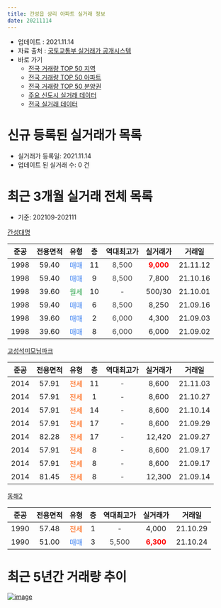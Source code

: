 ```yaml
---
title: 간성읍 상리 아파트 실거래 정보
date: 20211114
---
```


* 업데이트 : 2021.11.14
* 자료 출처 : [국토교통부 실거래가 공개시스템](http://rt.molit.go.kr)
* 바로 가기
    * [전국 거래량 TOP 50 지역](https://apt-info.github.io/apt-trade-info/tr)
    * [전국 거래량 TOP 50 아파트](https://apt-info.github.io/apt-trade-info/ta)
    * [전국 거래량 TOP 50 분양권](https://apt-info.github.io/apt-trade-info/tb)
    * [주요 신도시 실거래 데이터](https://apt-info.github.io/apt-trade-info/newtown)
    * [전국 실거래 데이터](https://apt-info.github.io/apt-trade-info/all)



<script async src="https://pagead2.googlesyndication.com/pagead/js/adsbygoogle.js"></script>
<!-- 기본광고 -->
<ins class="adsbygoogle"
     style="display:block"
     data-ad-client="ca-pub-1142216861245946"
     data-ad-slot="4805727019"
     data-ad-format="auto"
     data-full-width-responsive="true"></ins>
<script>
     (adsbygoogle = window.adsbygoogle || []).push({});
</script>


# 신규 등록된 실거래가 목록

* 실거래가 등록일: 2021.11.14
* 업데이트 된 실거래 수: 0 건




<script async src="https://pagead2.googlesyndication.com/pagead/js/adsbygoogle.js"></script>
<!-- 기본광고 -->
<ins class="adsbygoogle"
     style="display:block"
     data-ad-client="ca-pub-1142216861245946"
     data-ad-slot="4805727019"
     data-ad-format="auto"
     data-full-width-responsive="true"></ins>
<script>
     (adsbygoogle = window.adsbygoogle || []).push({});
</script>


# 최근 3개월 실거래 전체 목록
* 기준: 202109-202111


[간성대명](https://search.naver.com/search.naver?query=%EA%B0%84%EC%84%B1%EB%8C%80%EB%AA%85)

|준공|전용면적|유형|층|역대최고가|실거래가|거래일|
|:---:|:---:|:---:|:---:|:---:|:---:|:---:|
|1998|59.40|<span style="color:#4285F3">매매</span>|11|<span style="color:#444444">8,500</span>|<b><span style="color:#FF0000">9,000</span></b>|21.11.12|
|1998|59.40|<span style="color:#4285F3">매매</span>|9|<span style="color:#444444">8,500</span>|7,800|21.10.16|
|1998|39.60|<span style="color:#34A853">월세</span>|10|<span style="color:#444444">-</span>|500/30|21.10.01|
|1998|59.40|<span style="color:#4285F3">매매</span>|6|<span style="color:#444444">8,500</span>|8,250|21.09.16|
|1998|39.60|<span style="color:#4285F3">매매</span>|2|<span style="color:#444444">6,000</span>|4,300|21.09.03|
|1998|39.60|<span style="color:#4285F3">매매</span>|8|<span style="color:#444444">6,000</span>|6,000|21.09.02|

[고성석미모닝파크](https://search.naver.com/search.naver?query=%EA%B3%A0%EC%84%B1%EC%84%9D%EB%AF%B8%EB%AA%A8%EB%8B%9D%ED%8C%8C%ED%81%AC)

|준공|전용면적|유형|층|역대최고가|실거래가|거래일|
|:---:|:---:|:---:|:---:|:---:|:---:|:---:|
|2014|57.91|<span style="color:#FF5A00">전세</span>|11|<span style="color:#444444">-</span>|8,600|21.11.03|
|2014|57.91|<span style="color:#FF5A00">전세</span>|1|<span style="color:#444444">-</span>|8,600|21.10.27|
|2014|57.91|<span style="color:#FF5A00">전세</span>|14|<span style="color:#444444">-</span>|8,600|21.10.14|
|2014|57.91|<span style="color:#FF5A00">전세</span>|17|<span style="color:#444444">-</span>|8,600|21.09.29|
|2014|82.28|<span style="color:#FF5A00">전세</span>|17|<span style="color:#444444">-</span>|12,420|21.09.27|
|2014|57.91|<span style="color:#FF5A00">전세</span>|8|<span style="color:#444444">-</span>|8,600|21.09.17|
|2014|57.91|<span style="color:#FF5A00">전세</span>|8|<span style="color:#444444">-</span>|8,600|21.09.17|
|2014|81.45|<span style="color:#FF5A00">전세</span>|8|<span style="color:#444444">-</span>|12,300|21.09.14|

[동해2](https://search.naver.com/search.naver?query=%EB%8F%99%ED%95%B42)

|준공|전용면적|유형|층|역대최고가|실거래가|거래일|
|:---:|:---:|:---:|:---:|:---:|:---:|:---:|
|1990|57.48|<span style="color:#FF5A00">전세</span>|1|<span style="color:#444444">-</span>|4,000|21.10.29|
|1990|51.00|<span style="color:#4285F3">매매</span>|3|<span style="color:#444444">5,500</span>|<b><span style="color:#FF0000">6,300</span></b>|21.10.24|



<script async src="https://pagead2.googlesyndication.com/pagead/js/adsbygoogle.js"></script>
<!-- 기본광고 -->
<ins class="adsbygoogle"
     style="display:block"
     data-ad-client="ca-pub-1142216861245946"
     data-ad-slot="4805727019"
     data-ad-format="auto"
     data-full-width-responsive="true"></ins>
<script>
     (adsbygoogle = window.adsbygoogle || []).push({});
</script>


# 최근 5년간 거래량 추이


<div style="width:100%;">
    <canvas id="deal_progress" height="200"></canvas>
</div>

<script>
new Chart(document.getElementById("deal_progress"), {
    type: 'line',
    data: {
        labels: ['16.01','16.02','16.03','16.04','16.05','16.06','16.07','16.08','16.10','16.11','16.12','17.01','17.02','17.03','17.04','17.05','17.06','17.07','17.08','17.09','17.10','17.12','18.01','18.02','18.04','18.05','18.06','18.07','18.09','18.10','18.11','18.12','19.01','19.02','19.03','19.04','19.05','19.06','19.07','19.09','19.10','19.11','19.12','20.01','20.02','20.03','20.04','20.06','20.07','20.08','20.09','20.10','20.11','20.12','21.01','21.02','21.03','21.04','21.05','21.06','21.07','21.08','21.09','21.10','21.11'],
        datasets: [{
            label: '매매/분양권',
            data: [1,0,1,2,2,2,1,1,3,1,0,1,0,0,0,1,3,0,1,0,1,0,0,1,0,2,2,2,1,1,0,1,0,1,1,0,0,0,2,0,2,1,123,0,2,0,2,2,0,3,1,1,1,2,4,7,3,40,2,3,2,5,3,2,1],
            borderColor: "rgba(66, 133, 243, 1)",
            backgroundColor: "rgba(66, 133, 243, 0.05)",
            borderWidth: 1,
            pointRadius: 0,
            fill: false,
            lineTension: 0
        },{
            label: '전/월세',
            data: [3,12,10,0,0,3,1,0,0,1,2,1,5,1,13,3,1,2,1,3,2,1,4,6,18,5,1,3,0,1,2,4,2,4,1,17,2,2,2,2,2,1,5,9,3,3,3,1,2,1,0,0,1,2,0,2,2,2,1,0,2,0,5,4,1],
            borderColor: "rgba(255, 90, 0, 1)",
            backgroundColor: "rgba(255, 90, 0, 0.05)",
            borderWidth: 1,
            pointRadius: 0,
            fill: false,
            lineTension: 0
        },{
            label: '합계',
            data: [4,12,11,2,2,5,2,1,3,2,2,2,5,1,13,4,4,2,2,3,3,1,4,7,18,7,3,5,1,2,2,5,2,5,2,17,2,2,4,2,4,2,128,9,5,3,5,3,2,4,1,1,2,4,4,9,5,42,3,3,4,5,8,6,2],
            borderColor: "rgba(0, 0, 0, 1)",
            backgroundColor: "rgba(0, 0, 0, 0.03)",
            borderWidth: 0.1,
            pointRadius: 0,
            fill: true,
            lineTension: 0
        }
        ]
    },
    options: {
        responsive: true,
        title: {
            display: false
        },
        tooltips: {
            mode: 'index',
            intersect: false
        },
        hover: {
            mode: 'nearest',
            intersect: true
        },
        scales: {
            xAxes: [{
                display: true,
                scaleLabel: {
                    display: true,
                    labelString: '년/월'
                }
            }],
            yAxes: [{
                display: true,
                ticks: {
                    suggestedMin: 0,
                },
                scaleLabel: {
                    display: true,
                    labelString: '실거래 수'
                }
            }]
        }
    }
});

</script>


[![image](https://apt-info.github.io/images/2020-01-03-apt-trade-info/1024x500.png)](https://play.google.com/store/apps/details?id=com.aptinfo.apttradeinfo)

